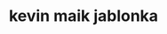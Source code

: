 ---
title: "kevin maik jablonka"
role: "pi"
image: "team/kevin.jpg"
bio: "i am a chemist by training and diffused into machine learning. i did my phd at epfl and moved directly after it, in june 2023, to jena."
social:
  - icon: "globe"
    url: "https://kjablonka.com/"
  - icon: "orcid"
    url: "https://orcid.org/0000-0003-4894-4660"
  - icon: "github"
    url: "https://github.com/kjappelbaum"
  - icon: "twitter"
    url: "https://x.com/kmjablonka"
  - icon: "bluesky"
    url: "https://bsky.app/profile/kjablonka.com"
  - icon: "envelope"
    url: "mailto:mail@kjablonka.com"
  - icon: "linkedin"
    url: "https://linkedin.com/in/kjablonka"
---